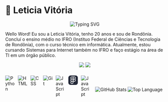 # 🌱 Leticia Vitória
<div align="center" width="100%">
  <img src="https://readme-typing-svg.demolab.com?font=Iosevka&width=900&size=22&center=true&lines=Seja+Bem-vindo!" alt="Typing SVG"/>
</div>

Wello Word! Eu sou a Leticia Vitória, tenho 20 anos e sou de Rondônia. Concluí o ensino médio no IFRO (Instituo Federal de Ciências e Tecnologia de Rondônia), com o curso técnico em informática. Atualmente, estou cursando Sistemas para Internet também no IFRO e faço estágio na área de TI em um órgão público. 

<div align="center">
  <a href = "mailto:leticia.firmino@estudante.ifro.edu.br"><img src="https://img.shields.io/badge/-Gmail-%23333?style=for-the-badge&logo=gmail&logoColor=white" target="_blank"></a>
  <a href="https://www.linkedin.com/in/leticia-firmino-6193202b4" target="_blank"><img src="https://img.shields.io/badge/-LinkedIn-%230077B5?style=for-the-badge&logo=linkedin&logoColor=white" target="_blank"></a>
</div>

### 
<img 
    align="left" 
    alt="Python" 
    title="Python"
    width="30px" 
    style="padding-right: 10px;" 
    src="https://cdn.jsdelivr.net/gh/devicons/devicon@latest/icons/python/python-original.svg" 
/>
<img 
    align="left" 
    alt="HTML"
    title="HTML" 
    width="30px" 
    style="padding-right: 10px;" 
    src="https://cdn.jsdelivr.net/gh/devicons/devicon@latest/icons/html5/html5-original.svg" 
/>
<img 
    align="left" 
    alt="CSS" 
    title="CSS"
    width="30px" 
    style="padding-right: 10px;" 
    src="https://cdn.jsdelivr.net/gh/devicons/devicon@latest/icons/css3/css3-original.svg" 
/>


<img 
    align="left" 
    alt="Git" 
    title="Git"
    width="30px" 
    style="padding-right: 10px;" 
    src="https://cdn.jsdelivr.net/gh/devicons/devicon@latest/icons/git/git-original.svg" 
/>

<img 
    align="left" 
    alt="JavaScript" 
    title="JavaScript"
    width="30px" 
    style="padding-right: 10px;" 
    src="https://cdn.jsdelivr.net/gh/devicons/devicon@latest/icons/javascript/javascript-original.svg" 
/>
  <img 
    align="left" 
    alt="JavaScript" 
    title="JavaScript"
    width="30px" 
    style="padding-right: 10px;" 
    src="https://raw.githubusercontent.com/tandpfun/skill-icons/65dea6c4eaca7da319e552c09f4cf5a9a8dab2c8/icons/Figma-Dark.svg" />
  <img     
    align="left" 
    alt="JavaScript" 
    title="JavaScript"
    width="30px" 
    style="padding-right: 10px;"  src="https://cdn.jsdelivr.net/gh/devicons/devicon@latest/icons/mysql/mysql-original.svg" />

<br/>



<br>

<div align="center">
  <img
    height=175
    align="center"
    alt="GitHub Stats"
    src="https://github-readme-stats.vercel.app/api/?username=letvitoria&show_icons=true&count_private=true&rank_icon=github&theme=dark&font=Iosevka"
  />
  <img
    height=175
    align="center"
    alt="Top Language"
    src="https://github-readme-stats.vercel.app/api/top-langs/?username=letvitoria&layout=compact&font=Iosevka&langs_count=16&theme=dark"
  />
  <br>
</div>

</p>
